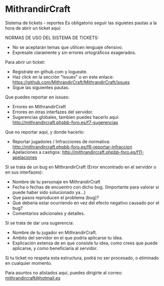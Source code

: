 MithrandirCraft
===============

Sistema de tickets - reportes
Es obligatorio seguir las siguietes pautas a la hora de abrir un ticket aquí:

NORMAS DE USO DEL SISTEMA DE TICKETS:

- No se aceptarán temas que utilicen lenguaje ofensivo.
- Expresate claramente y sin errores ortográficos exagerados.

Para abrir un ticket:

 - Registrate en github.com y logueate.
 - Haz click en la sección "Issues" o en este enlace: https://github.com/MithrandirCraft/MithrandirCraft/issues
 - Sigue las siguientes pautas.

Que puedes reportar en issues:

 - Errores en MithrandirCraft
 - Errores en otras interfazes del servidor.
 - Sugerencias globales, tambien puedes hacerlo aquí: http://mithrandircraft.phpbb-foro.es/f7-sugerencias

Que no reportar aquí, y donde hacerlo:

 - Reportar jugadores / Infracciones de normativa: http://mithrandircraft.phpbb-foro.es/f6-reportar-infraccion
 - Apelaciones a castigos: http://mithrandircraft.phpbb-foro.es/f11-apelaciones

Si se trata de un bug en MithrandirCraft (Error encontrado en el servidor o en sus interfazes):

- Nombre de tu personaje en MithrandirCraft
- Fecha o fechas de encuentro con dicho bug. (Importante para valorar si puede haber sido solucionado ya...)
- Que pasos reproducen el problema (bug)?
- Que debería estar ocurriendo en vez del efecto negativo causado por el bug?
- Comentarios adicionales y detalles.

Si se trata de dar una sugerencia:

- Nombre de tu jugador en MithrandirCraft.
- Ambito del servidor en el que podría aplicarse tu idea.
- Explicación extensa de en que consiste tu idea, como crees que puede aplicarse, y como beneficiaría al servidor.

Si tu ticket no respeta esta estructura, podrá no ser procesado, o eliminado en cualquier momento.

Para asuntos no alistados aquí, puedes dirigirte al correo: mithrandircraft@hotmail.es
